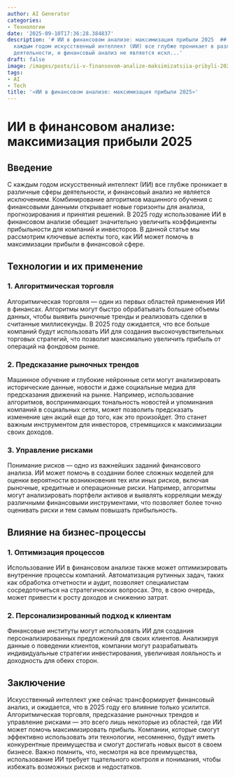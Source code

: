 ```yaml
---
author: AI Generator
categories:
- Технологии
date: '2025-09-10T17:36:28.384837'
description: '# ИИ в финансовом анализе: максимизация прибыли 2025  ## Введение  С
  каждым годом искусственный интеллект (ИИ) все глубже проникает в различные сферы
  деятельности, и финансовый анализ не является искл...'
draft: false
image: /images/posts/ii-v-finansovom-analize-maksimizatsiia-pribyli-2025.jpg
tags:
- AI
- Tech
title: '«ИИ в финансовом анализе: максимизация прибыли 2025»'
---
```


# ИИ в финансовом анализе: максимизация прибыли 2025

## Введение

С каждым годом искусственный интеллект (ИИ) все глубже проникает в различные сферы деятельности, и финансовый анализ не является исключением. Комбинирование алгоритмов машинного обучения с финансовыми данными открывает новые горизонты для анализа, прогнозирования и принятия решений. В 2025 году использование ИИ в финансовом анализе обещает значительно увеличить коэффициенты прибыльности для компаний и инвесторов. В данной статье мы рассмотрим ключевые аспекты того, как ИИ может помочь в максимизации прибыли в финансовой сфере.

## Технологии и их применение

### 1. Алгоритмическая торговля

Алгоритмическая торговля — один из первых областей применения ИИ в финансах. Алгоритмы могут быстро обрабатывать большие объемы данных, чтобы выявить рыночные тренды и реализовать сделки в считанные миллисекунды. В 2025 году ожидается, что все больше компаний будут использовать ИИ для создания высокочувствительных торговых стратегий, что позволит максимально увеличить прибыль от операций на фондовом рынке. 

### 2. Предсказание рыночных трендов

Машинное обучение и глубокие нейронные сети могут анализировать исторические данные, новости и даже социальные медиа для предсказания движений на рынке. Например, использование алгоритмов, воспринимающих тональность новостей и упоминания компаний в социальных сетях, может позволить предсказать изменение цен акций еще до того, как это произойдет. Это станет важным инструментом для инвесторов, стремящихся к максимизации своих доходов.

### 3. Управление рисками

Понимание рисков — одно из важнейших заданий финансового анализа. ИИ может помочь в создании более сложных моделей для оценки вероятности возникновения тех или иных рисков, включая рыночные, кредитные и операционные риски. Например, алгоритмы могут анализировать портфели активов и выявлять корреляции между различными финансовыми инструментами, что позволяет более точно оценивать риски и тем самым повышать прибыльность.

## Влияние на бизнес-процессы

### 1. Оптимизация процессов

Использование ИИ в финансовом анализе также может оптимизировать внутренние процессы компаний. Автоматизация рутинных задач, таких как обработка отчетности и аудит, позволяет специалистам сосредоточиться на стратегических вопросах. Это, в свою очередь, может привести к росту доходов и снижению затрат. 

### 2. Персонализированный подход к клиентам

Финансовые институты могут использовать ИИ для создания персонализированных предложений для своих клиентов. Анализируя данные о поведении клиентов, компании могут разрабатывать индивидуальные стратегии инвестирования, увеличивая лояльность и доходность для обеих сторон. 

## Заключение

Искусственный интеллект уже сейчас трансформирует финансовый анализ, и ожидается, что в 2025 году его влияние только усилится. Алгоритмическая торговля, предсказание рыночных трендов и управление рисками — это всего лишь некоторые из областей, где ИИ может помочь максимизировать прибыль. Компании, которые смогут эффективно использовать эти технологии, несомненно, будут иметь конкурентные преимущества и смогут достигать новых высот в своем бизнесе. Важно помнить, что, несмотря на все преимущества, использование ИИ требует тщательного контроля и понимания, чтобы избежать возможных рисков и недостатков.
